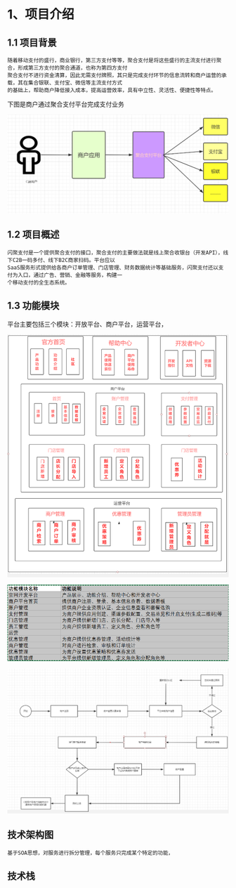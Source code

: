 # 1、项目介绍
## 1.1 项目背景
    随着移动支付的盛行，商业银行，第三方支付等等，聚合支付是将这些盛行的主流支付进行聚合，形成第三方支付的聚合通道，也称为第四方支付
    聚合支付不进行资金清算，因此无需支付牌照，其只是完成支付环节的信息流转和商户运营的承载，其在集合银联、支付宝、微信等主流支付方式
    的基础上，帮助商户降低接入成本，提高运营效率，具有中立性、灵活性、便捷性等特点。
  下图是商户通过聚合支付平台完成支付业务 
  
<img src="./img/商户通过聚合支付平台图.png"  />

## 1.2 项目概述
    闪聚支付是一个提供聚合支付的接口，聚合支付的主要做法就是线上聚合收银台（开发API），线下C2B一码多付、线下B2C商家扫码。平台应以
    SaaS服务形式提供给各商户订单管理、门店管理、财务数据统计等基础服务，闪聚支付还以支付为入口，通过广告、营销、金融等服务，构建一
    个移动支付的全生态系统。
## 1.3 功能模块
   平台主要包括三个模块：开放平台、商户平台，运营平台， 

![](./img/模块图.png)


![](./img/模块说明.png)



![](./img/项目流程图.png)

    
## 技术架构图
    基于SOA思想，对服务进行拆分管理，每个服务只完成某个特定的功能，


## 技术栈    
